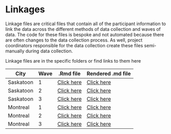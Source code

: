 # Linkages

Linkage files are critical files that contain all of the participant information to link the data across the different methods of data collection and waves of data. The code for these files is bespoke and not automated because there are often changes to the data collection process. As well, project coordinators responsible for the data collection create these files semi-manually during data collection. 

Linkage files are in the specific folders or find links to them here

| City | Wave | .Rmd file | Rendered .md file |
| ---- | ---- | --------- | ----------------- |
| Saskatoon | 1 | [Click here](https://github.com/TeamINTERACT/data_pipeline/blob/master/linkage/Saskatoon/wave1_saskatoon_linkage.Rmd) | [Click here](https://github.com/TeamINTERACT/data_pipeline/blob/master/linkage/Saskatoon/wave1_saskatoon_linkage.md) |
| Saskatoon | 2 | [Click here](https://github.com/TeamINTERACT/data_pipeline/blob/master/linkage/Saskatoon/wave2_saskatoon_linkage.Rmd) | [Click here](https://github.com/TeamINTERACT/data_pipeline/blob/master/linkage/Saskatoon/wave2_saskatoon_linkage.md) |
| Saskatoon | 3 | [Click here](https://github.com/TeamINTERACT/data_pipeline/blob/master/linkage/Saskatoon/wave3_saskatoon_linkage.Rmd) | [Click here](https://github.com/TeamINTERACT/data_pipeline/blob/master/linkage/Saskatoon/wave3_saskatoon_linkage.md) |
| Montreal | 1 | [Click here](https://github.com/TeamINTERACT/data_pipeline/blob/master/linkage/Montreal/wave1_montreal_linkage.Rmd) | [Click here](https://github.com/TeamINTERACT/data_pipeline/blob/master/linkage/Montreal/wave1_montreal_linkage.md) |
| Montreal | 2 | [Click here](https://github.com/TeamINTERACT/data_pipeline/blob/master/linkage/Montreal/wave2_montreal_linkage.Rmd) | [Click here](https://github.com/TeamINTERACT/data_pipeline/blob/master/linkage/Montreal/wave2_montreal_linkage.md) |
| Montreal | 3 | [Click here](https://github.com/TeamINTERACT/data_pipeline/blob/master/linkage/Montreal/wave3_montreal_linkage.Rmd) | [Click here](https://github.com/TeamINTERACT/data_pipeline/blob/master/linkage/Montreal/wave3_montreal_linkage.md) |

